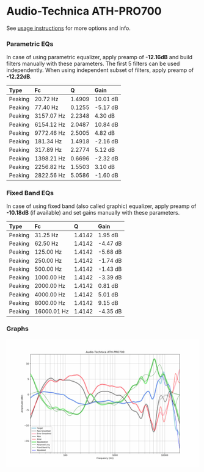 # Audio-Technica ATH-PRO700
See [usage instructions](https://github.com/jaakkopasanen/AutoEq#usage) for more options and info.

### Parametric EQs
In case of using parametric equalizer, apply preamp of **-12.16dB** and build filters manually
with these parameters. The first 5 filters can be used independently.
When using independent subset of filters, apply preamp of **-12.22dB**.

| Type    | Fc         |      Q | Gain     |
|:--------|:-----------|:-------|:---------|
| Peaking | 20.72 Hz   | 1.4909 | 10.01 dB |
| Peaking | 77.40 Hz   | 0.1255 | -5.17 dB |
| Peaking | 3157.07 Hz | 2.2348 | 4.30 dB  |
| Peaking | 6154.12 Hz | 2.0487 | 10.84 dB |
| Peaking | 9772.46 Hz | 2.5005 | 4.82 dB  |
| Peaking | 181.34 Hz  | 1.4918 | -2.16 dB |
| Peaking | 317.89 Hz  | 2.2774 | 5.12 dB  |
| Peaking | 1398.21 Hz | 0.6696 | -2.32 dB |
| Peaking | 2256.82 Hz | 1.5503 | 3.10 dB  |
| Peaking | 2822.56 Hz | 5.0586 | -1.60 dB |

### Fixed Band EQs
In case of using fixed band (also called graphic) equalizer, apply preamp of **-10.18dB**
(if available) and set gains manually with these parameters.

| Type    | Fc          |      Q | Gain     |
|:--------|:------------|:-------|:---------|
| Peaking | 31.25 Hz    | 1.4142 | 1.95 dB  |
| Peaking | 62.50 Hz    | 1.4142 | -4.47 dB |
| Peaking | 125.00 Hz   | 1.4142 | -5.68 dB |
| Peaking | 250.00 Hz   | 1.4142 | -1.74 dB |
| Peaking | 500.00 Hz   | 1.4142 | -1.43 dB |
| Peaking | 1000.00 Hz  | 1.4142 | -3.39 dB |
| Peaking | 2000.00 Hz  | 1.4142 | 0.81 dB  |
| Peaking | 4000.00 Hz  | 1.4142 | 5.01 dB  |
| Peaking | 8000.00 Hz  | 1.4142 | 9.15 dB  |
| Peaking | 16000.01 Hz | 1.4142 | -4.35 dB |

### Graphs
![](./Audio-Technica%20ATH-PRO700.png)